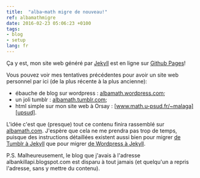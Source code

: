 ```yaml
---
title:  "alba~math migre de nouveau!"
ref: albamathmigre
date: 2016-02-23 05:06:23 +0100
tags:
- blog
- setup
lang: fr
---
```


Ça y est, mon site web généré par [Jekyll](http://jekyllrb.com) est en ligne sur [Github Pages](https://pages.github.com/)!

Vous pouvez voir mes tentatives précédentes pour avoir un site web personnel par ici (de la plus récente à la plus ancienne):

 * ébauche de blog sur wordpress : [albamath.wordpress.com][wordpress];
 * un joli tumblr : [albamath.tumblr.com][tumblr];
 * html simple sur mon site web à Orsay : [www.math.u-psud.fr/~malaga][upsud].

L'idée c'est que (presque) tout ce contenu finira rassemblé sur [albamath.com](http://albamath.com). J'espère que cela ne me prendra pas trop de temps, puisque des instructions détaillées existent aussi bien pour migrer [de Tumblr à Jekyll](http://import.jekyllrb.com/docs/tumblr/) que pour migrer [de Wordpress à Jekyll](http://import.jekyllrb.com/docs/tumblr/).

P.S. Malheureusement, le blog que j'avais à l'adresse albankillapi.blogspot.com est disparu à tout jamais (et quelqu'un a repris l'adresse, sans y mettre du contenu).

[wordpress]: https://albamath.wordpress.com
[tumblr]: https://albamath.tumblr.com
[upsud]: http://www.math.u-psud.fr/~malaga
